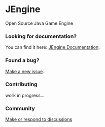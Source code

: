 # JEngine
Open Source Java Game Engine

### Looking for documentation?
You can find it here: [JEngine Documentation](https://skelebyte-studios.gitbook.io/jengine/).

### Found a bug?
[Make a new issue](https://github.com/Skelebyte/JEngine/issues/new).

### Contributing
work in progress...

### Community
[Make or respond to discussions](https://github.com/Skelebyte/JEngine/discussions/new/choose)
